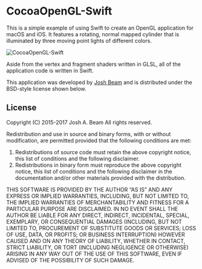 CocoaOpenGL-Swift
=================

This is a simple example of using Swift to create an OpenGL application for macOS and iOS. It features a rotating, normal mapped cylinder that is illuminated by three moving point lights of different colors.

![CocoaOpenGL-Swift](CocoaOpenGL-Swift.png)

Aside from the vertex and fragment shaders written in GLSL, all of the application code is written in Swift.

This application was developed by [Josh Beam](http://joshbeam.com/) and is distributed under the BSD-style license shown below.

License
-------
Copyright (C) 2015-2017 Josh A. Beam
All rights reserved.

Redistribution and use in source and binary forms, with or without modification, are permitted provided that the following conditions are met:

  1. Redistributions of source code must retain the above copyright notice, this list of conditions and the following disclaimer.
  2. Redistributions in binary form must reproduce the above copyright notice, this list of conditions and the following disclaimer in the documentation and/or other materials provided with the distribution.

THIS SOFTWARE IS PROVIDED BY THE AUTHOR “AS IS” AND ANY EXPRESS OR IMPLIED WARRANTIES, INCLUDING, BUT NOT LIMITED TO, THE IMPLIED WARRANTIES OF MERCHANTABILITY AND FITNESS FOR A PARTICULAR PURPOSE ARE DISCLAIMED. IN NO EVENT SHALL THE AUTHOR BE LIABLE FOR ANY DIRECT, INDIRECT, INCIDENTAL, SPECIAL, EXEMPLARY, OR CONSEQUENTIAL DAMAGES (INCLUDING, BUT NOT LIMITED TO, PROCUREMENT OF SUBSTITUTE GOODS OR SERVICES; LOSS OF USE, DATA, OR PROFITS; OR BUSINESS INTERRUPTION) HOWEVER CAUSED AND ON ANY THEORY OF LIABILITY, WHETHER IN CONTACT, STRICT LIABILITY, OR TORT (INCLUDING NEGLIGENCE OR OTHERWISE) ARISING IN ANY WAY OUT OF THE USE OF THIS SOFTWARE, EVEN IF ADVISED OF THE POSSIBILITY OF SUCH DAMAGE.
